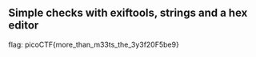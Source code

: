 ## Simple checks with exiftools, strings and a hex editor

flag: picoCTF{more_than_m33ts_the_3y3f20F5be9}
